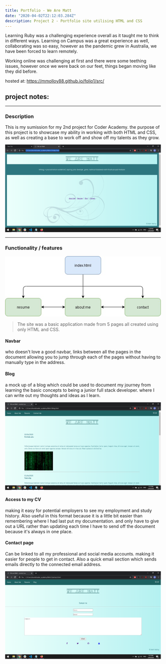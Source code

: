 ```yaml
---
title: Portfolio - We Are Matt
date: "2020-04-02T22:12:03.284Z"
description: Project 2 - Portfolio site utilising HTML and CSS
---
```


Learning Ruby was a challenging experience overall as it taught me to think in different 
ways. Learning on Campus was a great experience as well, collaborating was so easy, however 
as the pandemic grew in Australia, we have been forced to learn remotely. 

Working online was challenging at first and there were some teething issues, however once we 
were back on our feet, things began moving like they did before.

hosted at: https://mmolloy88.github.io/folio1/src/

## project notes:

---

### Description ###

This is my sumission for my 2nd project for Coder Academy. the purpose of this project is to showcase my ability in working with both HTML and CSS, as well as creating a base to work off and show off my talents as they grow.

![Home page on my first portfolio](./portfolio1.png)

---

### Functionality / features ###

![Basic site map](./draw_sitemap.jpg)

> The site was a basic application made from 5 pages all created using only
> HTML and CSS.

#### Navbar ####
who doesn't love a good navbar, links between all the pages in the document 
allowing you to jump through each of the pages without having to manually 
type in the address.

#### Blog ####
a mock up of a blog which could be used to document my journey from learning 
the basic concepts to being a junior full stack developer. where I can write 
out my thoughts and ideas as I learn.

![Screenshot of blog using auto generated text](./portfolio2.png)

#### Access to my CV ####
making it easy for potential employers to see my employment and study history. 
Also useful in this format because it is a little bit easier than remembering 
where I had last put my documentation. and only have to give out a URL rather 
than updating each time I have to send off the document because it's always in 
one place.

#### Contact page ####
Can be linked to all my professional and social media accounts. making it easier 
for people to get in contact. Also a quick email section which sends emails 
directly to the connected email address.

![contact page screenshot](./portfolio3.png)